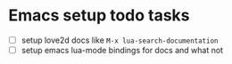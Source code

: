 # Emacs setup todo tasks

- [ ] setup love2d docs like `M-x lua-search-documentation`
- [ ] setup emacs lua-mode bindings for docs and what not
